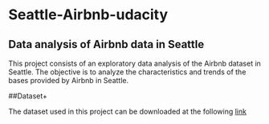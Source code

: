 # Seattle-Airbnb-udacity
## Data analysis of Airbnb data in Seattle
This project consists of an exploratory data analysis of the Airbnb dataset in Seattle. The objective is to analyze the characteristics and trends of the bases provided by Airbnb in Seattle.

##Dataset+

The dataset used in this project can be downloaded at the following [link](https://www.kaggle.com/datasets/airbnb/seattle)
